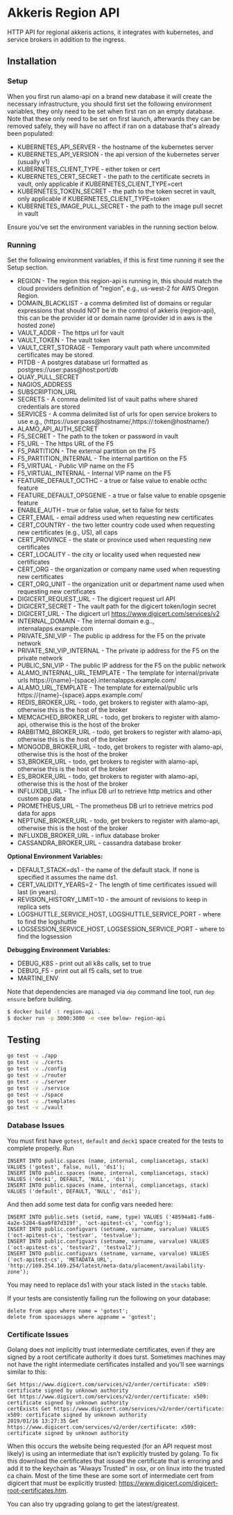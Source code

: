 # Akkeris Region API

HTTP API for regional akkeris actions, it integrates with kubernetes, and service brokers in addition to the ingress.

## Installation

### Setup

When you first run alamo-api on a brand new database it will create the necessary infrastructure, you should first set the following environment variables, they only need to be set when first ran on an empty database.  Note that these only need to be set on first launch, afterwards they can be removed safely, they will have no affect if ran on a database that's already been populated:

* KUBERNETES_API_SERVER - the hostname of the kubernetes server
* KUBERNETES_API_VERSION - the api version of the kubernetes server (usually v1)
* KUBERNETES_CLIENT_TYPE - either token or cert
* KUBERNETES_CERT_SECRET - the path to the certificate secrets in vault, only applicable if KUBERNETES_CLIENT_TYPE=cert
* KUBERNETES_TOKEN_SECRET - the path to the token secret in vault, only applicable if KUBERNETES_CLIENT_TYPE=token
* KUBERNETES_IMAGE_PULL_SECRET - the path to the image pull secret in vault

Ensure you've set the environment variables in the running section below.

### Running

Set the following environment variables, if this is first time running it see the Setup section.

* REGION - The region this region-api is running in, this should match the cloud providers definition of "region", e.g., us-west-2 for AWS Oregon Region.
* DOMAIN_BLACKLIST - a comma delimited list of domains or regular expressions that should NOT be in the control of akkeris (region-api), this can be the provider id or domain name (provider id in aws is the hosted zone)
* VAULT_ADDR - The https url for vault
* VAULT_TOKEN - The vault token
* VAULT_CERT_STORAGE - Temporary vault path where uncommited certificates may be stored. 
* PITDB - A postgres database url formatted as postgres://user:pass@host:port/db
* QUAY_PULL_SECRET
* NAGIOS_ADDRESS
* SUBSCRIPTION_URL
* SECRETS - A comma delimited list of vault paths where shared credentials are stored
* SERVICES - A comma delimited list of urls for open service brokers to use e.g., (https://user:pass@hostname/,https://:token@hostname/)
* ALAMO_API_AUTH_SECRET
* F5_SECRET - The path to the token or password in vault
* F5_URL - The https URL of the F5 
* F5_PARTITION - The external partition on the F5
* F5_PARTITION_INTERNAL - The internal partition on the F5
* F5_VIRTUAL - Public VIP name on the F5
* F5_VIRTUAL_INTERNAL - Internal VIP name on the F5
* FEATURE_DEFAULT_OCTHC - a true or false value to enable octhc feature
* FEATURE_DEFAULT_OPSGENIE - a true or false value to enable opsgenie feature
* ENABLE_AUTH - true or false value, set to false for tests
* CERT_EMAIL - email address used when requesting new certificates
* CERT_COUNTRY - the two letter country code used when requesting new certificates (e.g., US), all caps
* CERT_PROVINCE - the state or province used when requesting new certificates
* CERT_LOCALITY - the city or locality used when requested new certificates
* CERT_ORG - the organization or company name used when requesting new certificates
* CERT_ORG_UNIT - the organization unit or department name used when requesting new certificates
* DIGICERT_REQUEST_URL - The digicert request url API
* DIGICERT_SECRET - The vault path for the digicert token/login secret
* DIGICERT_URL - The digicert url https://www.digicert.com/services/v2 
* INTERNAL_DOMAIN - The internal domain e.g.., internalapps.example.com
* PRIVATE_SNI_VIP - The public ip address for the F5 on the private network
* PRIVATE_SNI_VIP_INTERNAL - The private ip address for the F5 on the private network
* PUBLIC_SNI_VIP - The public IP address for the F5 on the public network
* ALAMO_INTERNAL_URL_TEMPLATE - The template for internal/private urls https://{name}-{space}.internalapps.example.com/
* ALAMO_URL_TEMPLATE - The template for external/public urls https://{name}-{space}.apps.example.com/
* REDIS_BROKER_URL - todo, get brokers to register with alamo-api, otherwise this is the host of the broker
* MEMCACHED_BROKER_URL - todo, get brokers to register with alamo-api, otherwise this is the host of the broker
* RABBITMQ_BROKER_URL - todo, get brokers to register with alamo-api, otherwise this is the host of the broker
* MONGODB_BROKER_URL - todo, get brokers to register with alamo-api, otherwise this is the host of the broker
* S3_BROKER_URL - todo, get brokers to register with alamo-api, otherwise this is the host of the broker
* ES_BROKER_URL - todo, get brokers to register with alamo-api, otherwise this is the host of the broker
* INFLUXDB_URL - The influx DB url to retrieve http metrics and other custom app data
* PROMETHEUS_URL - The prometheus DB url to retrieve metrics pod data for apps
* NEPTUNE_BROKER_URL - todo, get brokers to register with alamo-api, otherwise this is the host of the broker
* INFLUXDB_BROKER_URL - influx database broker
* CASSANDRA_BROKER_URL - cassandra database broker

**Optional Environment Variables:**

* DEFAULT_STACK=ds1 - the name of the default stack. If none is specified it assumes the name ds1.
* CERT_VALIDITY_YEARS=2 - The length of time certificates issued will last (in years).
* REVISION_HISTORY_LIMIT=10 - the amount of revisions to keep in replica sets
* LOGSHUTTLE_SERVICE_HOST, LOGSHUTTLE_SERVICE_PORT - where to find the logshuttle
* LOGSESSION_SERVICE_HOST, LOGSESSION_SERVICE_PORT - where to find the logsession

**Debugging Environment Variables:**

* DEBUG_K8S - print out all k8s calls, set to true
* DEBUG_F5 - print out all f5 calls, set to true
* MARTINI_ENV

Note that dependencies are managed via `dep` command line tool, run `dep ensure` before building.

```sh
$ docker build -t region-api .
$ docker run -p 3000:3000 -e <see below> region-api
```

## Testing

```sh
go test -v ./app
go test -v ./certs
go test -v ./config
go test -v ./router
go test -v ./server
go test -v ./service
go test -v ./space
go test -v ./templates
go test -v ./vault
```

### Database Issues

You must first have `gotest`, `default` and `deck1` space created for the tests to complete properly.  Run

```
INSERT INTO public.spaces (name, internal, compliancetags, stack) VALUES ('gotest', false, null, 'ds1');
INSERT INTO public.spaces (name, internal, compliancetags, stack) VALUES ('deck1', DEFAULT, 'NULL', 'ds1');
INSERT INTO public.spaces (name, internal, compliancetags, stack) VALUES ('default', DEFAULT, 'NULL', 'ds1');
```

And then add some test data for config vars needed here:

```
INSERT INTO public.sets (setid, name, type) VALUES ('48594a81-fa86-4a2e-5284-6aa9f87d319f', 'oct-apitest-cs', 'config');
INSERT INTO public.configvars (setname, varname, varvalue) VALUES ('oct-apitest-cs', 'testvar', 'testvalue');
INSERT INTO public.configvars (setname, varname, varvalue) VALUES ('oct-apitest-cs', 'testvar2', 'testval2');
INSERT INTO public.configvars (setname, varname, varvalue) VALUES ('oct-apitest-cs', 'METADATA_URL', 'http://169.254.169.254/latest/meta-data/placement/availability-zone');
```

You may need to replace ds1 with your stack listed in the `stacks` table.

If your tests are consistently failing run the following on your database:

```
delete from apps where name = 'gotest';
delete from spacesapps where appname = 'gotest';
```


### Certificate Issues

Golang does not implicitly trust intermediate certificates, even if they are signed by a root certificate authority it does turst. Sometimes machines may not have the right intermediate certificates installed and you'll see warnings similar to this:

```
Get https://www.digicert.com/services/v2/order/certificate: x509: certificate signed by unknown authority
Get https://www.digicert.com/services/v2/order/certificate: x509: certificate signed by unknown authority
certExists Get https://www.digicert.com/services/v2/order/certificate: x509: certificate signed by unknown authority
2019/01/16 13:27:35 Get https://www.digicert.com/services/v2/order/certificate: x509: certificate signed by unknown authority
```

When this occurs the website being requested (for an API request most likely) is using an intermediate that isn't explicitly trusted by golang.  To fix this download the certificates that issued the certificate that is erroring and add it to the keychain as "Always Trusted" in osx, or on linux into the trusted ca chain. Most of the time these are some sort of intermediate cert from digicert that must be explicitly trusted: https://www.digicert.com/digicert-root-certificates.htm.

You can also try upgrading golang to get the latest/greatest.






